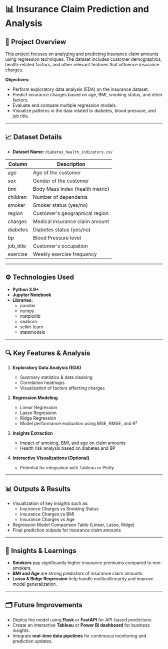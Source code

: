 # 📊 Insurance Claim Prediction and Analysis
## 📝 Project Overview

This project focuses on analyzing and predicting insurance claim amounts using regression techniques. The dataset includes customer demographics, health-related factors, and other relevant features that influence insurance charges.

**Objectives:**

- Perform exploratory data analysis (EDA) on the insurance dataset.
- Predict insurance charges based on age, BMI, smoking status, and other factors.
- Evaluate and compare multiple regression models.
- Visualize patterns in the data related to diabetes, blood pressure, and job title.

---

## 📈 Dataset Details

- **Dataset Name:** `diabetes_health_indicators.csv`

| Column        | Description                               |
|---------------|-------------------------------------------|
| age           | Age of the customer                       |
| sex           | Gender of the customer                    |
| bmi           | Body Mass Index (health metric)           |
| children      | Number of dependents                      |
| smoker        | Smoker status (yes/no)                    |
| region        | Customer's geographical region            |
| charges       | Medical insurance claim amount            |
| diabetes      | Diabetes status (yes/no)                  |
| bp            | Blood Pressure level                      |
| job_title     | Customer's occupation                     |
| exercise      | Weekly exercise frequency                 |

---

## ⚙️ Technologies Used

- **Python 3.9+**
- **Jupyter Notebook**
- **Libraries:**
  - pandas
  - numpy
  - matplotlib
  - seaborn
  - scikit-learn
  - statsmodels

---

## 🔍 Key Features & Analysis

1. **Exploratory Data Analysis (EDA)**
   - Summary statistics & data cleaning
   - Correlation heatmaps
   - Visualization of factors affecting charges

2. **Regression Modeling**
   - Linear Regression
   - Lasso Regression
   - Ridge Regression
   - Model performance evaluation using MSE, RMSE, and R²

3. **Insights Extraction**
   - Impact of smoking, BMI, and age on claim amounts
   - Health risk analysis based on diabetes and BP

4. **Interactive Visualizations (Optional)**
   - Potential for integration with Tableau or Plotly

---

## 📊 Outputs & Results

- Visualization of key insights such as:
  - Insurance Charges vs Smoking Status
  - Insurance Charges vs BMI
  - Insurance Charges vs Age
- Regression Model Comparison Table (Linear, Lasso, Ridge)
- Final prediction outputs for insurance claim amounts

---

## 🧠 Insights & Learnings

- **Smokers** pay significantly higher insurance premiums compared to non-smokers.
- **BMI and Age** are strong predictors of insurance claim amounts.
- **Lasso & Ridge Regression** help handle multicollinearity and improve model generalization.

---

## 🗂️ Future Improvements

- Deploy the model using **Flask** or **FastAPI** for API-based predictions.
- Create an interactive **Tableau** or **Power BI dashboard** for business insights.
- Integrate **real-time data pipelines** for continuous monitoring and prediction updates.

